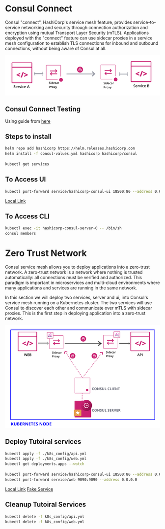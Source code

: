 # Consul Connect
Consul "connect", HashiCorp's service mesh feature, provides service-to-service networking and security through connection authorization and encryption using mutual Transport Layer Security (mTLS). Applications deployed with the "connect" feature can use sidecar proxies in a service mesh configuration to establish TLS connections for inbound and outbound connections, without being aware of Consul at all.

![Basic Proxy](docs/img/basic-proxy.png)

## Consul Connect Testing

Using guide from [here](https://learn.hashicorp.com/tutorials/consul/service-mesh?utm_source=WEBSITE&utm_medium=WEB_IO&utm_offer=ARTICLE_PAGE&utm_content=DOCS)

## Steps to install
```bash
helm repo add hashicorp https://helm.releases.hashicorp.com
helm install -f consul-values.yml hashicorp hashicorp/consul

kubectl get services
```

## To Access UI
```bash
kubectl port-forward service/hashicorp-consul-ui 18500:80 --address 0.0.0.0
```
[Local Link](http://127.0.0.1:18500/)

## To Access CLI
```bash
kubectl exec -it hashicorp-consul-server-0 -- /bin/sh
consul members
```

# Zero Trust Network
Consul service mesh allows you to deploy applications into a zero-trust network. A zero-trust network is a network where nothing is trusted automatically: all connections must be verified and authorized. This paradigm is important in microservices and multi-cloud environments where many applications and services are running in the same network.

In this section we will deploy two services, server and ui, into Consul's service mesh running on a Kubernetes cluster. The two services will use Consul to discover each other and communicate over mTLS with sidecar proxies. This is the first step in deploying application into a zero-trust network.

![Web API Proxy](docs/img/web-api-proxy.png)

## Deploy Tutoiral services
```bash
kubectl apply -f ./k8s_config/api.yml
kubectl apply -f ./k8s_config/web.yml
kubectl get deployments.apps --watch

kubectl port-forward service/hashicorp-consul-ui 18500:80 --address 0.0.0.0
kubectl port-forward service/web 9090:9090 --address 0.0.0.0
```
[Local Link](http://127.0.0.1:18500/)
[Fake Service](http://127.0.0.1:9090/ui)

## Cleanup Tutoiral Services
```bash
kubectl delete -f k8s_config/api.yml
kubectl delete -f k8s_config/web.yml
```